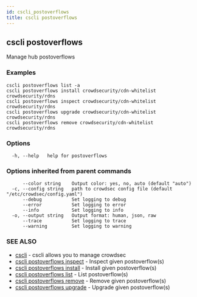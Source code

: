 ```yaml
---
id: cscli_postoverflows
title: cscli postoverflows
---
```

## cscli postoverflows

Manage hub postoverflows

### Examples

```
cscli postoverflows list -a
cscli postoverflows install crowdsecurity/cdn-whitelist crowdsecurity/rdns
cscli postoverflows inspect crowdsecurity/cdn-whitelist crowdsecurity/rdns
cscli postoverflows upgrade crowdsecurity/cdn-whitelist crowdsecurity/rdns
cscli postoverflows remove crowdsecurity/cdn-whitelist crowdsecurity/rdns

```

### Options

```
  -h, --help   help for postoverflows
```

### Options inherited from parent commands

```
      --color string    Output color: yes, no, auto (default "auto")
  -c, --config string   path to crowdsec config file (default "/etc/crowdsec/config.yaml")
      --debug           Set logging to debug
      --error           Set logging to error
      --info            Set logging to info
  -o, --output string   Output format: human, json, raw
      --trace           Set logging to trace
      --warning         Set logging to warning
```

### SEE ALSO

* [cscli](/cscli/cscli.md)	 - cscli allows you to manage crowdsec
* [cscli postoverflows inspect](/cscli/cscli_postoverflows_inspect.md)	 - Inspect given postoverflow(s)
* [cscli postoverflows install](/cscli/cscli_postoverflows_install.md)	 - Install given postoverflow(s)
* [cscli postoverflows list](/cscli/cscli_postoverflows_list.md)	 - List postoverflow(s)
* [cscli postoverflows remove](/cscli/cscli_postoverflows_remove.md)	 - Remove given postoverflow(s)
* [cscli postoverflows upgrade](/cscli/cscli_postoverflows_upgrade.md)	 - Upgrade given postoverflow(s)

